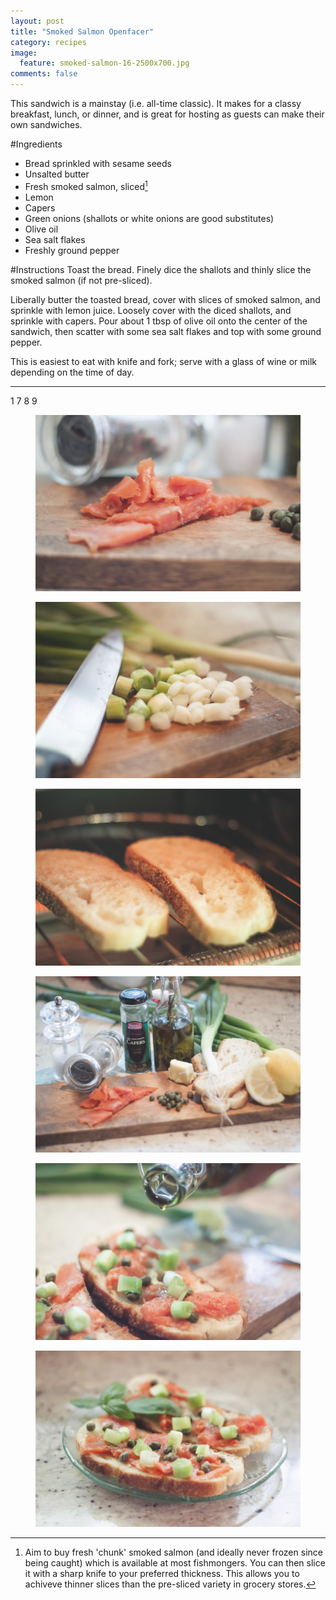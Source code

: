 ```yaml
---
layout: post
title: "Smoked Salmon Openfacer"
category: recipes
image:
  feature: smoked-salmon-16-2500x700.jpg
comments: false  
---
```


This sandwich is a mainstay (i.e. all-time classic). It makes for a classy breakfast, lunch, or dinner, and is great for hosting as guests can make their own sandwiches. 

#Ingredients

* Bread sprinkled with sesame seeds
* Unsalted butter
* Fresh smoked salmon, sliced[^1]
* Lemon
* Capers
* Green onions (shallots or white onions are good substitutes)
* Olive oil
* Sea salt flakes
* Freshly ground pepper

#Instructions
Toast the bread. Finely dice the shallots and thinly slice the smoked salmon (if not pre-sliced). 

Liberally butter the toasted bread, cover with slices of smoked salmon, and sprinkle with lemon juice. Loosely cover with the diced shallots, and sprinkle with capers. Pour about 1 tbsp of olive oil onto the center of the sandwich, then scatter with some sea salt flakes and top with some ground pepper. 

This is easiest to eat with knife and fork; serve with a glass of wine or milk depending on the time of day. 

[^1]: Aim to buy fresh 'chunk' smoked salmon (and ideally never frozen since being caught) which is available at most fishmongers. You can then slice it with a sharp knife to your preferred thickness. This allows you to achiveve thinner slices than the pre-sliced variety in grocery stores. 

---

1 7 8 9
<figure>
	<a href="http://openfacers.com/images/smoked-salmon-1.jpg"><img src="/images/smoked-salmon-1.jpg"></a>
</figure>

<figure>
	<a href="http://openfacers.com/images/smoked-salmon-7.jpg"><img src="/images/smoked-salmon-7.jpg"></a>
</figure>

<figure>
	<a href="http://openfacers.com/images/smoked-salmon-7.jpg"><img src="/images/smoked-salmon-8.jpg"></a>
</figure>

<figure>
	<a href="http://openfacers.com/images/smoked-salmon-7.jpg"><img src="/images/smoked-salmon-9.jpg"></a>
</figure>

<figure>
	<a href="http://openfacers.com/images/smoked-salmon-7.jpg"><img src="/images/smoked-salmon-15.jpg"></a>
</figure>

<figure>
	<a href="http://openfacers.com/images/smoked-salmon-7.jpg"><img src="/images/smoked-salmon-16.jpg"></a>
</figure>

